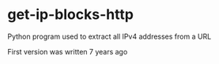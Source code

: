 # get-ip-blocks-http

Python program used to extract all IPv4 addresses from a URL

First version was written 7 years ago
